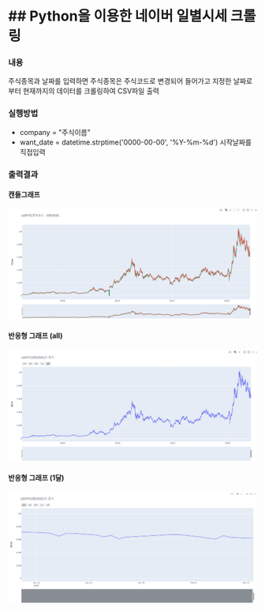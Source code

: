 # ## Python을 이용한 네이버 일별시세 크롤링
### 내용
주식종목과 날짜를 입력하면 주식종목은 주식코드로 변경되어 들어가고 지정한 날짜로부터 현재까지의 데이터를 크롤링하여 CSV파일 출력
### 실행방법
+ company = "주식이름"
+ want_date = datetime.strptime('0000-00-00', '%Y-%m-%d') 시작날짜를 직접입력

### 출력결과
#### 캔들그래프
![캔들형 그래프](https://github.com/Lgyuhyeong/mirineglobal/blob/master/%EC%BA%94%EB%93%A4%20%EA%B7%B8%EB%9E%98%ED%94%84%20%EC%98%88%EC%8B%9C.jpg)
#### 반응형 그래프 (all)
![반응형 그래프(1)](https://github.com/Lgyuhyeong/mirineglobal/blob/master/%EB%B0%98%EC%9D%91%ED%98%95%EA%B7%B8%EB%9E%98%ED%94%84(1).jpg)
#### 반응형 그래프 (1달)
![반응형 그래프(2)](https://github.com/Lgyuhyeong/mirineglobal/blob/master/%EB%B0%98%EC%9D%91%ED%98%95%EA%B7%B8%EB%9E%98%ED%94%84(2).jpg)
